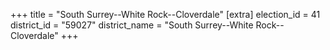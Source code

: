 +++
title = "South Surrey--White Rock--Cloverdale"
[extra]
election_id = 41
district_id = "59027"
district_name = "South Surrey--White Rock--Cloverdale"
+++
